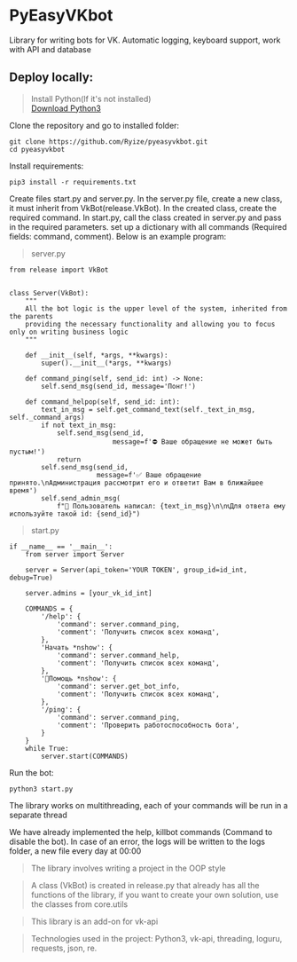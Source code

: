 # PyEasyVKbot

Library for writing bots for VK. Automatic logging, keyboard support, work with API and database

## Deploy locally:

> Install Python(If it's not installed)<br>
> [Download Python3](https://www.python.org/downloads/)

Clone the repository and go to installed folder:
```
git clone https://github.com/Ryize/pyeasyvkbot.git
cd pyeasyvkbot
```

Install requirements:
```
pip3 install -r requirements.txt
```

Create files start.py and server.py.
In the server.py file, create a new class, it must inherit from VkBot(release.VkBot). In the created class, create the required command.
In start.py, call the class created in server.py and pass in the required parameters.
set up a dictionary with all commands (Required fields: command, comment).
Below is an example program:

> server.py
```
from release import VkBot


class Server(VkBot):
    """
    All the bot logic is the upper level of the system, inherited from the parents
    providing the necessary functionality and allowing you to focus only on writing business logic
    """

    def __init__(self, *args, **kwargs):
        super().__init__(*args, **kwargs)

    def command_ping(self, send_id: int) -> None:
        self.send_msg(send_id, message='Понг!')

    def command_helpop(self, send_id: int):
        text_in_msg = self.get_command_text(self._text_in_msg, self._command_args)
        if not text_in_msg:
            self.send_msg(send_id,
                          message=f'⛔️ Ваше обращение не может быть пустым!')
            return
        self.send_msg(send_id,
                      message=f'✅ Ваше обращение принято.\nАдминистрация рассмотрит его и ответит Вам в ближайшее время')
        self.send_admin_msg(
            f"👤 Пользователь написал: {text_in_msg}\n\n📞Для ответа ему используйте такой id: {send_id}")
```

> start.py
```
if __name__ == '__main__':
    from server import Server

    server = Server(api_token='YOUR TOKEN', group_id=id_int, debug=True)

    server.admins = [your_vk_id_int]

    COMMANDS = {
        '/help': {
            'command': server.command_ping,
            'comment': 'Получить список всех команд',
        },
        'Начать *nshow': {
            'command': server.command_help,
            'comment': 'Получить список всех команд',
        },
        '🔎Помощь *nshow': {
            'command': server.get_bot_info,
            'comment': 'Получить список всех команд',
        },
        '/ping': {
            'command': server.command_ping,
            'comment': 'Проверить работоспособность бота',
        }
    }
    while True:
        server.start(COMMANDS)
```

Run the bot:
```
python3 start.py
```

The library works on multithreading, each of your commands will be run in a separate thread

We have already implemented the help, killbot commands (Command to disable the bot).
In case of an error, the logs will be written to the logs folder, a new file every day at 00:00

> The library involves writing a project in the OOP style

> A class (VkBot) is created in release.py that already has all the functions of the library, if you want to create your own solution, use the classes from core.utils

> This library is an add-on for vk-api

> Technologies used in the project: Python3, vk-api, threading, loguru, requests, json, re.
